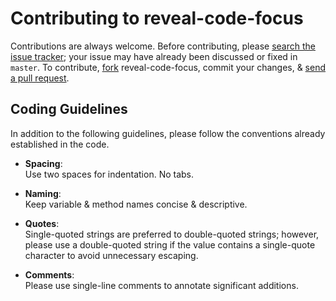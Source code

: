 # Contributing to reveal-code-focus

Contributions are always welcome. Before contributing, please [search the issue tracker](https://github.com/d10/reveal-code-focus/issues);
your issue may have already been discussed or fixed in `master`. To contribute, [fork](https://help.github.com/articles/fork-a-repo/) reveal-code-focus, commit your changes, & [send a pull request](https://help.github.com/articles/using-pull-requests/).

## Coding Guidelines

In addition to the following guidelines, please follow the conventions already established in the code.

- **Spacing**:<br>
  Use two spaces for indentation. No tabs.

- **Naming**:<br>
  Keep variable & method names concise & descriptive.

- **Quotes**:<br>
  Single-quoted strings are preferred to double-quoted strings; however, please use a double-quoted string if the value contains a single-quote character to avoid unnecessary escaping.

- **Comments**:<br>
  Please use single-line comments to annotate significant additions.
